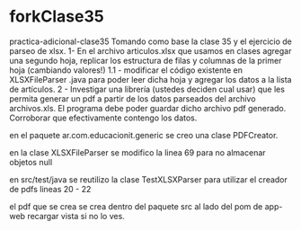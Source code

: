 # forkClase35
practica-adicional-clase35 
Tomando como base la clase 35 y el ejercicio de parseo de xlsx. 
1-  En el archivo articulos.xlsx que usamos en clases agregar una segundo hoja, replicar los estructura de filas y columnas de la primer hoja (cambiando valores!)
1.1 - modificar el código existente en XLSXFileParser .java para poder leer dicha hoja y agregar  los datos a la lista de artículos.
2 - Investigar una librería (ustedes deciden cual usar) que les permita generar un pdf a partir de los datos parseados del archivo archivos.xls.
El programa debe poder guardar dicho archivo pdf generado.
Corroborar que efectivamente contengo los datos.


en el paquete ar.com.educacionit.generic se creo una clase PDFCreator.

en la clase XLSXFileParser se modifico la linea 69 para no almacenar objetos null

en src/test/java se reutilizo la clase TestXLSXParser para utilizar el creador de pdfs lineas 20 - 22

el pdf que se crea se crea dentro del paquete src al lado del pom de app-web recargar vista si no lo ves.
